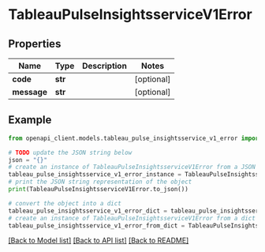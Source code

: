 # TableauPulseInsightsserviceV1Error


## Properties

Name | Type | Description | Notes
------------ | ------------- | ------------- | -------------
**code** | **str** |  | [optional] 
**message** | **str** |  | [optional] 

## Example

```python
from openapi_client.models.tableau_pulse_insightsservice_v1_error import TableauPulseInsightsserviceV1Error

# TODO update the JSON string below
json = "{}"
# create an instance of TableauPulseInsightsserviceV1Error from a JSON string
tableau_pulse_insightsservice_v1_error_instance = TableauPulseInsightsserviceV1Error.from_json(json)
# print the JSON string representation of the object
print(TableauPulseInsightsserviceV1Error.to_json())

# convert the object into a dict
tableau_pulse_insightsservice_v1_error_dict = tableau_pulse_insightsservice_v1_error_instance.to_dict()
# create an instance of TableauPulseInsightsserviceV1Error from a dict
tableau_pulse_insightsservice_v1_error_from_dict = TableauPulseInsightsserviceV1Error.from_dict(tableau_pulse_insightsservice_v1_error_dict)
```
[[Back to Model list]](../README.md#documentation-for-models) [[Back to API list]](../README.md#documentation-for-api-endpoints) [[Back to README]](../README.md)


